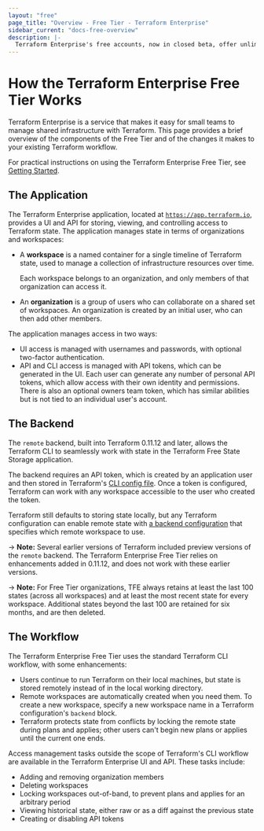 ```yaml
---
layout: "free"
page_title: "Overview - Free Tier - Terraform Enterprise"
sidebar_current: "docs-free-overview"
description: |-
  Terraform Enterprise's free accounts, now in closed beta, offer unlimited Terraform state storage for you and your colleagues.
---
```



# How the Terraform Enterprise Free Tier Works

Terraform Enterprise is a service that makes it easy for small teams to manage shared infrastructure with Terraform. This page provides a brief overview of the components of the Free Tier and of the changes it makes to your existing Terraform workflow.

For practical instructions on using the Terraform Enterprise Free Tier, see [Getting Started](./index.html).

## The Application

The Terraform Enterprise application, located at [`https://app.terraform.io`](https://app.terraform.io), provides a UI and API for storing, viewing, and controlling access to Terraform state. The application manages state in terms of organizations and workspaces:

- A **workspace** is a named container for a single timeline of Terraform state, used to manage a collection of infrastructure resources over time.

    Each workspace belongs to an organization, and only members of that organization can access it.
- An **organization** is a group of users who can collaborate on a shared set of workspaces. An organization is created by an initial user, who can then add other members.

The application manages access in two ways:

- UI access is managed with usernames and passwords, with optional two-factor authentication.
- API and CLI access is managed with API tokens, which can be generated in the UI. Each user can generate any number of personal API tokens, which allow access with their own identity and permissions. There is also an optional owners team token, which has similar abilities but is not tied to an individual user's account.

## The Backend

The `remote` backend, built into Terraform 0.11.12 and later, allows the Terraform CLI to seamlessly work with state in the Terraform Free State Storage application.

The backend requires an API token, which is created by an application user and then stored in Terraform's [CLI config file](/docs/commands/cli-config.html). Once a token is configured, Terraform can work with any workspace accessible to the user who created the token.

Terraform still defaults to storing state locally, but any Terraform configuration can enable remote state with [a backend configuration](/docs/backends/config.html) that specifies which remote workspace to use.

-> **Note:** Several earlier versions of Terraform included preview versions of the `remote` backend. The Terraform Enterprise Free Tier relies on enhancements added in 0.11.12, and does not work with these earlier versions.

-> **Note:** For Free Tier organizations, TFE always retains at least the last 100 states (across all workspaces) and at least the most recent state for every workspace. Additional states beyond the last 100 are retained for six months, and are then deleted. 

## The Workflow

The Terraform Enterprise Free Tier uses the standard Terraform CLI workflow, with some enhancements:

- Users continue to run Terraform on their local machines, but state is stored remotely instead of in the local working directory.
- Remote workspaces are automatically created when you need them. To create a new workspace, specify a new workspace name in a Terraform configuration's `backend` block.
- Terraform protects state from conflicts by locking the remote state during plans and applies; other users can't begin new plans or applies until the current one ends.

Access management tasks outside the scope of Terraform's CLI workflow are available in the Terraform Enterprise UI and API. These tasks include:

- Adding and removing organization members
- Deleting workspaces
- Locking workspaces out-of-band, to prevent plans and applies for an arbitrary period
- Viewing historical state, either raw or as a diff against the previous state
- Creating or disabling API tokens

